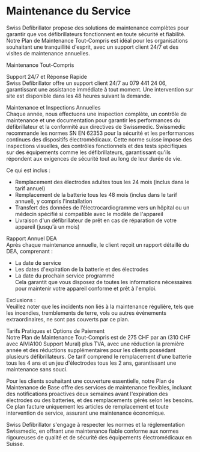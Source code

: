 # Maintenance du Service

Swiss Defibrillator propose des solutions de maintenance complètes pour garantir que vos défibrillateurs fonctionnent en toute sécurité et fiabilité. Notre Plan de Maintenance Tout-Compris est idéal pour les organisations souhaitant une tranquillité d'esprit, avec un support client 24/7 et des visites de maintenance annuelles.

Maintenance Tout-Compris

Support 24/7 et Réponse Rapide  
Swiss Defibrillator offre un support client 24/7 au 079 441 24 06, garantissant une assistance immédiate à tout moment. Une intervention sur site est disponible dans les 48 heures suivant la demande.

Maintenance et Inspections Annuelles  
Chaque année, nous effectuons une inspection complète, un contrôle de maintenance et une documentation pour garantir les performances du défibrillateur et la conformité aux directives de Swissmedic. Swissmedic recommande les normes SN EN 62353 pour la sécurité et les performances continues des dispositifs électromédicaux. Cette norme suisse impose des inspections visuelles, des contrôles fonctionnels et des tests spécifiques sur des équipements comme les défibrillateurs, garantissant qu'ils répondent aux exigences de sécurité tout au long de leur durée de vie.

Ce qui est inclus :  
- Remplacement des électrodes adultes tous les 24 mois (inclus dans le tarif annuel)  
- Remplacement de la batterie tous les 48 mois (inclus dans le tarif annuel), y compris l'installation  
- Transfert des données de l’électrocardiogramme vers un hôpital ou un médecin spécifié si compatible avec le modèle de l'appareil  
- Livraison d'un défibrillateur de prêt en cas de réparation de votre appareil (jusqu'à un mois)

Rapport Annuel DEA  
Après chaque maintenance annuelle, le client reçoit un rapport détaillé du DEA, comprenant :  
- La date de service  
- Les dates d'expiration de la batterie et des électrodes  
- La date du prochain service programmé  
Cela garantit que vous disposez de toutes les informations nécessaires pour maintenir votre appareil conforme et prêt à l'emploi.

Exclusions :  
Veuillez noter que les incidents non liés à la maintenance régulière, tels que les incendies, tremblements de terre, vols ou autres événements extraordinaires, ne sont pas couverts par ce plan.

Tarifs Pratiques et Options de Paiement  
Notre Plan de Maintenance Tout-Compris est de 275 CHF par an (310 CHF avec AIVIA100 Support Mural) plus TVA, avec une réduction la première année et des réductions supplémentaires pour les clients possédant plusieurs défibrillateurs. Ce tarif comprend le remplacement d'une batterie tous les 4 ans et un jeu d'électrodes tous les 2 ans, garantissant une maintenance sans souci.

Pour les clients souhaitant une couverture essentielle, notre Plan de Maintenance de Base offre des services de maintenance flexibles, incluant des notifications proactives deux semaines avant l'expiration des électrodes ou des batteries, et des remplacements gérés selon les besoins. Ce plan facture uniquement les articles de remplacement et toute intervention de service, assurant une maintenance économique.

Swiss Defibrillator s'engage à respecter les normes et la réglementation Swissmedic, en offrant une maintenance fiable conforme aux normes rigoureuses de qualité et de sécurité des équipements électromédicaux en Suisse.
